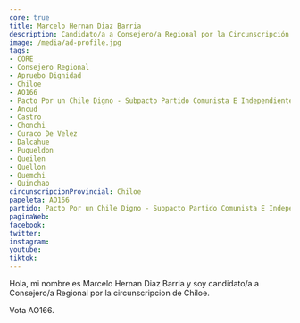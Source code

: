 ```yaml
---
core: true
title: Marcelo Hernan Diaz Barria
description: Candidato/a a Consejero/a Regional por la Circunscripción de Chiloe
image: /media/ad-profile.jpg
tags:
- CORE
- Consejero Regional
- Apruebo Dignidad
- Chiloe
- AO166
- Pacto Por un Chile Digno - Subpacto Partido Comunista E Independientes - Partido Comunista De Chile
- Ancud
- Castro
- Chonchi
- Curaco De Velez
- Dalcahue
- Puqueldon
- Queilen
- Quellon
- Quemchi
- Quinchao
circunscripcionProvincial: Chiloe
papeleta: AO166
partido: Pacto Por un Chile Digno - Subpacto Partido Comunista E Independientes - Partido Comunista De Chile
paginaWeb:
facebook:
twitter:
instagram:
youtube:
tiktok:
---
```

Hola, mi nombre es Marcelo Hernan Diaz Barria y soy candidato/a a Consejero/a Regional por la circunscripcion de Chiloe.

Vota AO166.